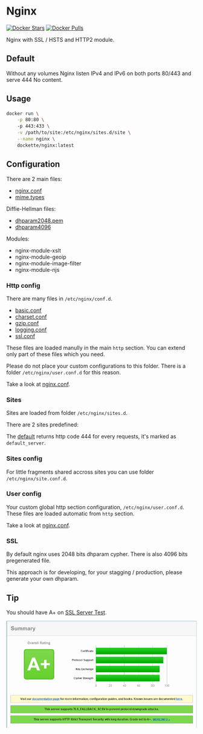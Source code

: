 # Nginx

[![Docker Stars](https://img.shields.io/docker/stars/dockette/nginx.svg?style=flat)](https://hub.docker.com/r/dockette/nginx/)
[![Docker Pulls](https://img.shields.io/docker/pulls/dockette/nginx.svg?style=flat)](https://hub.docker.com/r/dockette/nginx/)

Nginx with SSL / HSTS and HTTP2 module. 

## Default

Without any volumes Nginx listen IPv4 and IPv6 on both ports 80/443 and serve 444 No content.

## Usage

```sh
docker run \
    -p 80:80 \ 
    -p 443:433 \
    -v /path/to/site:/etc/nginx/sites.d/site \
    --name nginx \
    dockette/nginx:latest
```

## Configuration

There are 2 main files:

- [nginx.conf](https://github.com/dockette/nginx/blob/master/nginx.conf)
- [mime.types](https://github.com/dockette/nginx/blob/master/mime.types)

Diffie-Hellman files:

- [dhparam2048.pem](https://github.com/dockette/nginx/blob/master/dhparam2048.pem)
- [dhparam4096](https://github.com/dockette/nginx/blob/master/dhparam4096.pem)

Modules:

- nginx-module-xslt
- nginx-module-geoip
- nginx-module-image-filter
- nginx-module-njs

### Http config

There are many files in `/etc/nginx/conf.d`.

- [basic.conf](https://github.com/dockette/nginx/blob/master/conf.d/basic.conf)
- [charset.conf](https://github.com/dockette/nginx/blob/master/conf.d/charset.conf)
- [gzip.conf](https://github.com/dockette/nginx/blob/master/conf.d/gzip.conf)
- [logging.conf](https://github.com/dockette/nginx/blob/master/conf.d/logging.conf)
- [ssl.conf](https://github.com/dockette/nginx/blob/master/conf.d/ssl.conf)

These files are loaded manully in the main `http` section. You can extend only part of these files which you need.

Please do not place your custom configurations to this folder. There is a folder `/etc/nginx/user.conf.d` for this reason.

Take a look at [nginx.conf](https://github.com/dockette/nginx/blob/master/nginx.conf).

### Sites

Sites are loaded from folder `/etc/nginx/sites.d`.

There are 2 sites predefined:

The [default](https://github.com/dockette/nginx/blob/master/sites.d/default) returns http code 444 for every requests, it's marked as `default_server`.

### Sites config

For little fragments shared accross sites you can use folder `/etc/nginx/site.conf.d`.



### User config

Your custom global http section configuration, `/etc/nginx/user.conf.d`. These files are loaded automatic from `http` section.

Take a look at [nginx.conf](https://github.com/dockette/nginx/blob/master/nginx.conf).

### SSL

By default nginx uses 2048 bits dhparam cypher. There is also 4096 bits pregenerated file. 

This approach is for developing, for your stagging / production, please generate your own dhparam.

## Tip

You should have A+ on [SSL Server Test](https://www.ssllabs.com/ssltest/).

![](https://raw.githubusercontent.com/dockette/nginx/master/_docs/ssllabs.png "SSL Server Test")
